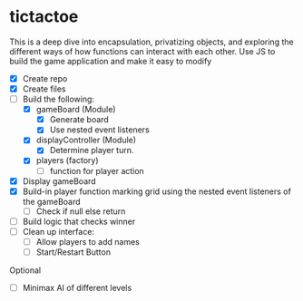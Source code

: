 # tictactoe
This is a deep dive into encapsulation, privatizing objects, and exploring the different ways of how functions can interact with each other. Use JS to build the game application and make it easy to modify

-[x] Create repo
-[x] Create files
-[ ] Build the following:
    - [x] gameBoard (Module)
        - [x] Generate board
        - [x] Use nested event listeners
    - [x] displayController (Module)
        - [x] Determine player turn.
    - [x] players (factory)
        - [ ] function for player action
- [x] Display gameBoard
- [x] Build-in player function marking grid using the nested event listeners of the gameBoard
    - [ ] Check if null else return
- [ ] Build logic that checks winner
- [ ] Clean up interface:
    - [ ] Allow players to add names
    - [ ] Start/Restart Button

Optional
- [ ] Minimax AI of different levels
